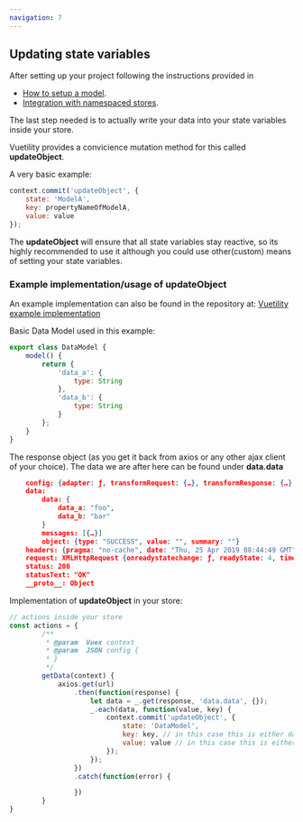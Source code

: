 ```yaml
---
navigation: 7
---
```


## Updating state variables

After setting up your project following the instructions provided in
* [How to setup a model](/guides/model.html).
*  [Integration with namespaced stores](/guides/usage_without_namespace.html).

The last step needed is to actually write your data into your state variables inside your store.

Vuetility provides a convicience mutation method for this called **updateObject**.

A very basic example:

```javascript
context.commit('updateObject', {
    state: 'ModelA',
    key: propertyNameOfModelA,
    value: value
});
```

The **updateObject** will ensure that all state variables stay reactive, so its highly recommended
to use it although you could use other(custom) means of setting your state variables.

### Example implementation/usage of **updateObject**

An example implementation can also be found in the repository at: [Vuetility example implementation](https://github.com/adelholtz/vuetility/tree/master/example)

Basic Data Model used in this example:
```javascript
export class DataModel {
    model() {
        return {
            'data_a': {
                type: String
            },
            'data_b': {
                type: String
            }
        };
    }
}
```

The response object (as you get it back from axios or any other ajax client of your choice).
The data we are after here can be found under **data.data**
```json
    config: {adapter: ƒ, transformRequest: {…}, transformResponse: {…}, timeout: 0, xsrfCookieName: "XSRF-TOKEN", …}
    data:
        data: {
            data_a: "foo",
            data_b: "bar"
        }
        messages: [{…}]
        object: {type: "SUCCESS", value: "", summary: ""}
    headers: {pragma: "no-cache", date: "Thu, 25 Apr 2019 08:44:49 GMT", last-modified: "Thursday, 25-Apr-2019 08:44:49 GMT", server: "nginx/1.12.2", host: "localhost", …}
    request: XMLHttpRequest {onreadystatechange: ƒ, readyState: 4, timeout: 0, withCredentials: false, upload: XMLHttpRequestUpload, …}
    status: 200
    statusText: "OK"
    __proto__: Object
```

Implementation of **updateObject** in your store:
```javascript
// actions inside your store
const actions = {
        /**
    	 * @param  Vuex context
    	 * @param  JSON config {
    	 * }
    	 */
        getData(context) {
            axios.get(url)
                .then(function(response) {
                    let data = _.get(response, 'data.data', {});
                    _.each(data, function(value, key) {
                        context.commit('updateObject', {
                            state: 'DataModel',
                            key: key, // in this case this is either data_a or data_b
                            value: value // in this case this is either foo or bar
                        });
                    });
                })
                .catch(function(error) {

                })
        }
}

```
